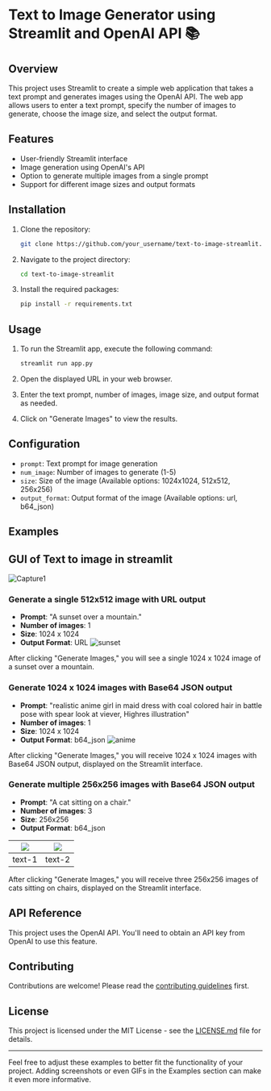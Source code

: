 # Text to Image Generator using Streamlit and OpenAI API 📚

## Overview

This project uses Streamlit to create a simple web application that takes a text prompt and generates images using the OpenAI API. The web app allows users to enter a text prompt, specify the number of images to generate, choose the image size, and select the output format.

## Features

- User-friendly Streamlit interface
- Image generation using OpenAI's API
- Option to generate multiple images from a single prompt
- Support for different image sizes and output formats

## Installation

1. Clone the repository:

    ```bash
    git clone https://github.com/your_username/text-to-image-streamlit.git
    ```

2. Navigate to the project directory:

    ```bash
    cd text-to-image-streamlit
    ```

3. Install the required packages:

    ```bash
    pip install -r requirements.txt
    ```

## Usage

1. To run the Streamlit app, execute the following command:

    ```bash
    streamlit run app.py
    ```

2. Open the displayed URL in your web browser.

3. Enter the text prompt, number of images, image size, and output format as needed.

4. Click on "Generate Images" to view the results.

## Configuration

- `prompt`: Text prompt for image generation
- `num_image`: Number of images to generate (1-5)
- `size`: Size of the image (Available options: 1024x1024, 512x512, 256x256)
- `output_format`: Output format of the image (Available options: url, b64_json)

## Examples
## GUI of Text to image in  streamlit
![Capture1](https://github.com/Umeshbalande/Text_to_image_DallE/assets/3708552/e6ac252d-928e-4e86-b47e-1c5cb0ea0208)

### Generate a single 512x512 image with URL output

- **Prompt**: "A sunset over a mountain."
- **Number of images**: 1
- **Size**: 1024 x 1024
- **Output Format**: URL
![sunset](https://github.com/Umeshbalande/Text_to_image_DallE/assets/3708552/9c82d4a1-5587-440b-a146-866b2b85bfbf)

After clicking "Generate Images," you will see a single  1024 x 1024 image of a sunset over a mountain.

### Generate  1024 x 1024  images with Base64 JSON output

- **Prompt**: "realistic anime girl in maid dress with coal colored hair in battle pose with spear look at viever, Highres illustration"
- **Number of images**: 1
- **Size**: 1024 x 1024
- **Output Format**: b64_json
![anime](https://github.com/Umeshbalande/Text_to_image_DallE/assets/3708552/46be7af1-6017-48a0-8c7b-52e4745ad73a)

After clicking "Generate Images," you will receive 1024 x 1024  images with Base64 JSON output, displayed on the Streamlit interface.


### Generate multiple 256x256 images with Base64 JSON output

- **Prompt**: "A cat sitting on a chair."
- **Number of images**: 3
- **Size**: 256x256
- **Output Format**: b64_json

|![](![c1](https://github.com/Umeshbalande/Text_to_image_DallE/assets/3708552/454db7ca-8b32-41f6-bd43-ebca9cff2a35))|![](![c2](https://github.com/Umeshbalande/Text_to_image_DallE/assets/3708552/e9bd976f-c9d3-49ae-9ab6-61a97cf9fe0f))|
|:-:|:-:|
|text-1|text-2|
After clicking "Generate Images," you will receive three 256x256 images of cats sitting on chairs, displayed on the Streamlit interface.


## API Reference

This project uses the OpenAI API. You'll need to obtain an API key from OpenAI to use this feature.

## Contributing

Contributions are welcome! Please read the [contributing guidelines](CONTRIBUTING.md) first.

## License

This project is licensed under the MIT License - see the [LICENSE.md](LICENSE.md) file for details.

---

Feel free to adjust these examples to better fit the functionality of your project. Adding screenshots or even GIFs in the Examples section can make it even more informative.
